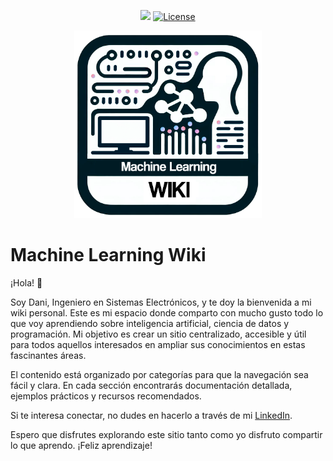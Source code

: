 <p align="center">
  <a href="https://github.com/danibcorr/ml-wiki/actions/workflows/workflow.yml"><img src="https://github.com/danibcorr/ml-wiki/actions/workflows/workflow.yml/badge.svg"></a>
  <a href="https://github.com/danibcorr/ml-wiki/blob/main/LICENSE" target="_blank">
      <img src="https://img.shields.io/github/license/danibcorr/ml-wiki" alt="License">
  </a>
</p>

<p align="center">
  <img src="./static/img/docs/logos/machine-learning-wiki-logo.png" width="300"/>
  <br />
</p>

# Machine Learning Wiki

¡Hola! 👋

Soy Dani, Ingeniero en Sistemas Electrónicos, y te doy la bienvenida a mi wiki personal.
Este es mi espacio donde comparto con mucho gusto todo lo que voy aprendiendo sobre
inteligencia artificial, ciencia de datos y programación. Mi objetivo es crear un sitio
centralizado, accesible y útil para todos aquellos interesados en ampliar sus
conocimientos en estas fascinantes áreas.

El contenido está organizado por categorías para que la navegación sea fácil y clara. En
cada sección encontrarás documentación detallada, ejemplos prácticos y recursos
recomendados.

Si te interesa conectar, no dudes en hacerlo a través de mi
[LinkedIn](https://www.linkedin.com/in/danibcorr/).

Espero que disfrutes explorando este sitio tanto como yo disfruto compartir lo que
aprendo. ¡Feliz aprendizaje!
